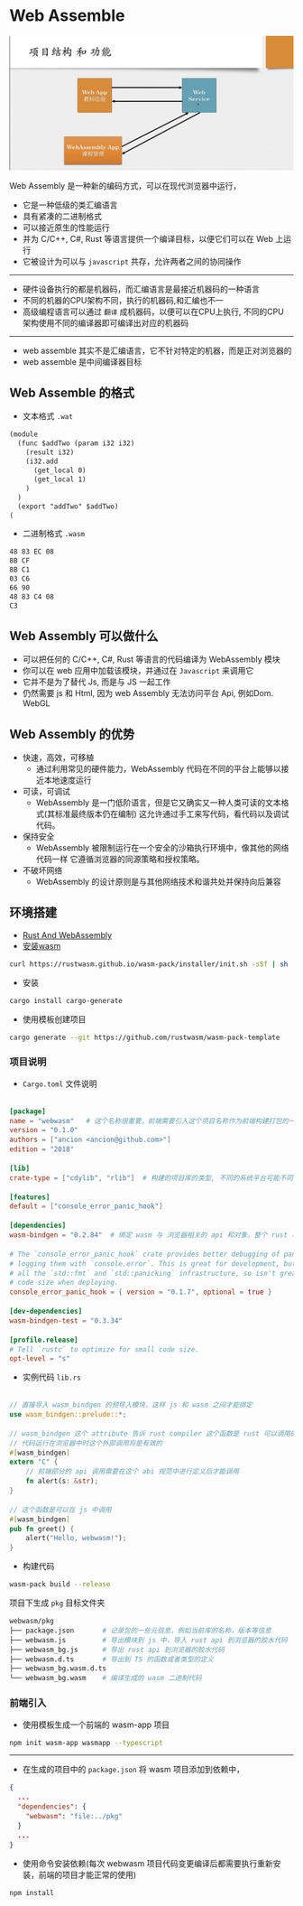 # Web Assemble

![web assemble](../docs/web-assemble-2024-11-28_155725.png)

Web Assembly 是一种新的编码方式，可以在现代浏览器中运行，

- 它是一种低级的类汇编语言
- 具有紧凑的二进制格式
- 可以接近原生的性能运行
- 并为 C/C++, C#, Rust 等语言提供一个编译目标，以便它们可以在 Web 上运行
- 它被设计为可以与 `javascript` 共存，允许两者之间的协同操作

---

- 硬件设备执行的都是机器码，而汇编语言是最接近机器码的一种语言
- 不同的机器的CPU架构不同，执行的机器码,和汇编也不一
- 高级编程语言可以通过 `翻译` 成机器码，以便可以在CPU上执行, 不同的CPU 架构使用不同的编译器即可编译出对应的机器码

---

- web assemble 其实不是汇编语言，它不针对特定的机器，而是正对浏览器的
- web assemble 是中间编译器目标

## Web Assemble 的格式

- 文本格式 `.wat`

```webassemble
(module
  (func $addTwo (param i32 i32)
    (result i32)
    (i32.add
      (get_local 0)
      (get_local 1)
    )
  )
  (export "addTwo" $addTwo)
(
```

- 二进制格式 `.wasm`

```webassemble
48 83 EC 08
8B CF
8B C1
03 C6
66 90
48 83 C4 08
C3
```

## Web Assembly 可以做什么

- 可以把任何的 C/C++, C#, Rust 等语言的代码编译为 WebAssembly 模块
- 你可以在 web 应用中加载该模块，并通过在 `Javascript` 来调用它
- 它并不是为了替代 Js, 而是与 JS 一起工作
- 仍然需要 js 和 Html, 因为 web Assembly 无法访问平台 Api, 例如Dom. WebGL

## Web Assembly 的优势

- 快速，高效，可移植
  - 通过利用常见的硬件能力，WebAssembly 代码在不同的平台上能够以接近本地速度运行
- 可读，可调试
  - WebAssembly 是一门低阶语言，但是它又确实又一种人类可读的文本格式(其标准最终版本仍在编制)
    这允许通过手工来写代码，看代码以及调试代码。
- 保持安全
  - WebAssembly 被限制运行在一个安全的沙箱执行环境中，像其他的网络代码一样
    它遵循浏览器的同源策略和授权策略。
- 不破坏网络
  - WebAssembly 的设计原则是与其他网络技术和谐共处并保持向后兼容

## 环境搭建

- [Rust And WebAssembly](https://rustwasm.github.io/docs/book/)
- [安装wasm](https://rustwasm.github.io/wasm-pack/installer/)

```bash
curl https://rustwasm.github.io/wasm-pack/installer/init.sh -sSf | sh
```

- 安装

```bash
cargo install cargo-generate
```

- 使用模板创建项目

```bash
cargo generate --git https://github.com/rustwasm/wasm-pack-template 
```

### 项目说明

- `Cargo.toml` 文件说明

```toml

[package]
name = "webwasm"   # 这个名称很重要，前端需要引入这个项目名称作为前端构建打包的一部分
version = "0.1.0"
authors = ["ancion <ancion@github.com>"]
edition = "2018"

[lib]
crate-type = ["cdylib", "rlib"]  # 构建的项目库的类型, 不同的系统平台可能不同

[features]
default = ["console_error_panic_hook"]

[dependencies]
wasm-bindgen = "0.2.84"  # 绑定 wasm 与 浏览器相关的 api 和对象，整个 rust 与 wasm 之前的桥梁核心

# The `console_error_panic_hook` crate provides better debugging of panics by
# logging them with `console.error`. This is great for development, but requires
# all the `std::fmt` and `std::panicking` infrastructure, so isn't great for
# code size when deploying.
console_error_panic_hook = { version = "0.1.7", optional = true }

[dev-dependencies]
wasm-bindgen-test = "0.3.34"

[profile.release]
# Tell `rustc` to optimize for small code size.
opt-level = "s"
```

- 实例代码 `lib.rs`

```rust

// 直接导入 wasm_bindgen 的预导入模块，这样 js 和 wasm 之间才能绑定
use wasm_bindgen::prelude::*;

// wasm_bindgen 这个 attribute 告诉 rust compiler 这个函数是 rust 可以调用的外部函数，
// 代码运行在浏览器中时这个外部调用将是有效的
#[wasm_bindgen]
extern "C" {
    // 前端部分的 api 调用需要在这个 abi 规范中进行定义后才能调用
    fn alert(s: &str);
}

// 这个函数是可以在 js 中调用
#[wasm_bindgen]
pub fn greet() {
    alert("Hello, webwasm!");
}
```

- 构建代码

```bash
wasm-pack build --release
```

项目下生成 `pkg` 目标文件夹

```bash
webwasm/pkg
├── package.json       # 记录包的一些元信息，例如当前库的名称，版本等信息
├── webwasm.js         # 导出模块到 js 中，导入 rust api 到浏览器的胶水代码
├── webwasm_bg.js      # 导出 rust api 到浏览器的胶水代码
├── webwasm.d.ts       # 导出到 TS 的函数或者类型的定义
├── webwasm_bg.wasm.d.ts       
└── webwasm_bg.wasm    # 编译生成的 wasm 二进制代码
```

### 前端引入

- 使用模板生成一个前端的 wasm-app 项目

```bash
npm init wasm-app wasmapp --typescript
```

---

- 在生成的项目中的 `package.json` 将 wasm 项目添加到依赖中，

```json
{ 
  ...
  "dependencies": {
    "webwasm": "file:../pkg"
  }
  ...
}
```

- 使用命令安装依赖(每次 webwasm 项目代码变更编译后都需要执行重新安装，前端的项目才能正常的使用)

```bash
npm install 
```
